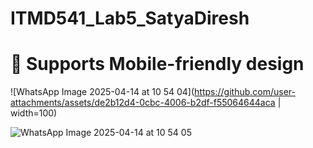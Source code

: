 # ITMD541_Lab5_SatyaDiresh

# 📱 Supports Mobile-friendly design

![WhatsApp Image 2025-04-14 at 10 54 04](https://github.com/user-attachments/assets/de2b12d4-0cbc-4006-b2df-f55064644aca | width=100)

![WhatsApp Image 2025-04-14 at 10 54 05](https://github.com/user-attachments/assets/601e6a5a-9821-4c09-a2ab-f95ae4acaa82)
